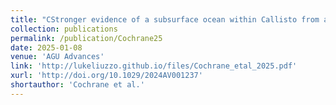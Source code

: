 ```yaml
---
title: "CStronger evidence of a subsurface ocean within Callisto from a multifrequency investigation of its induced magnetic field"
collection: publications
permalink: /publication/Cochrane25
date: 2025-01-08
venue: 'AGU Advances'
link: 'http://lukeliuzzo.github.io/files/Cochrane_etal_2025.pdf'
xurl: 'http://doi.org/10.1029/2024AV001237'
shortauthor: 'Cochrane et al.'
---
```

